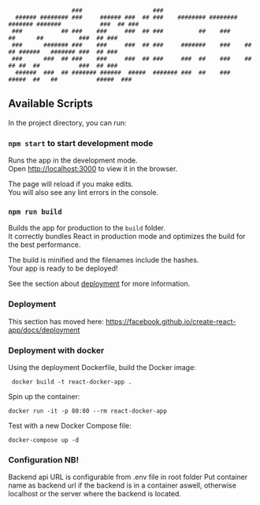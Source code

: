 ```
                  ###                    ###                                                           
  ###### ######## ###     ###### ###  ## ###    ######## ######## ####### #######           ###  ## ###
 ###           ## ###    ###     ###  ## ###          ##    ###         ##      ##          ###  ## ###
 ###      ####### ###    ###     ###  ## ###     #######    ###    ##   ## ######   ####### ###  ## ###
 ###      ###  ## ###    ###     ###  ## ###     ###  ##    ###    ##   ## ##  ##           ###  ## ###
  ######  ###  ## ####### ######  #####  ####### ###  ##    ###     #####  ##   ##           #####  ###
```

## Available Scripts

In the project directory, you can run:

### `npm start` to start development mode

Runs the app in the development mode.<br />
Open [http://localhost:3000](http://localhost:3000) to view it in the browser.

The page will reload if you make edits.<br />
You will also see any lint errors in the console.

### `npm run build`

Builds the app for production to the `build` folder.<br />
It correctly bundles React in production mode and optimizes the build for the best performance.

The build is minified and the filenames include the hashes.<br />
Your app is ready to be deployed!

See the section about [deployment](https://facebook.github.io/create-react-app/docs/deployment) for more information.

### Deployment

This section has moved here: https://facebook.github.io/create-react-app/docs/deployment

### Deployment with docker

Using the deployment Dockerfile, build the Docker image:
```
 docker build -t react-docker-app .
```
Spin up the container:
```
docker run -it -p 80:80 --rm react-docker-app
```

Test with a new Docker Compose file:

```
docker-compose up -d
```

### Configuration NB!
Backend api URL is configurable from .env file in root folder
Put container name as backend url if the backend is in a container aswell, otherwise localhost or the server where the backend is located.
